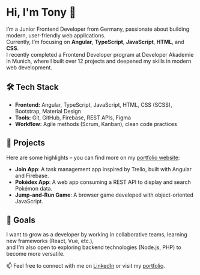 # Hi, I'm Tony 👋

I’m a Junior Frontend Developer from Germany, passionate about building modern, user-friendly web applications.  
Currently, I’m focusing on **Angular**, **TypeScript**, **JavaScript**, **HTML**, and **CSS**.  
I recently completed a Frontend Developer program at Developer Akademie in Munich, where I built over 12 projects and deepened my skills in modern web development.

## 🛠️ Tech Stack
- **Frontend:** Angular, TypeScript, JavaScript, HTML, CSS (SCSS), Bootstrap, Material Design  
- **Tools:** Git, GitHub, Firebase, REST APIs, Figma  
- **Workflow:** Agile methods (Scrum, Kanban), clean code practices  

## 🚀 Projects
Here are some highlights – you can find more on my [portfolio website](https://tony-hirschligau.de):

- **Join App**: A task management app inspired by Trello, built with Angular and Firebase.  
- **Pokédex App**: A web app consuming a REST API to display and search Pokémon data.  
- **Jump-and-Run Game**: A browser game developed with object-oriented JavaScript.  

## 🎯 Goals
I want to grow as a developer by working in collaborative teams, learning new frameworks (React, Vue, etc.),  
and I’m also open to exploring backend technologies (Node.js, PHP) to become more versatile.

📫 Feel free to connect with me on [LinkedIn](https://www.linkedin.com/in/tony-hirschligau/) or visit my [portfolio](https://tony-hirschligau.de).
